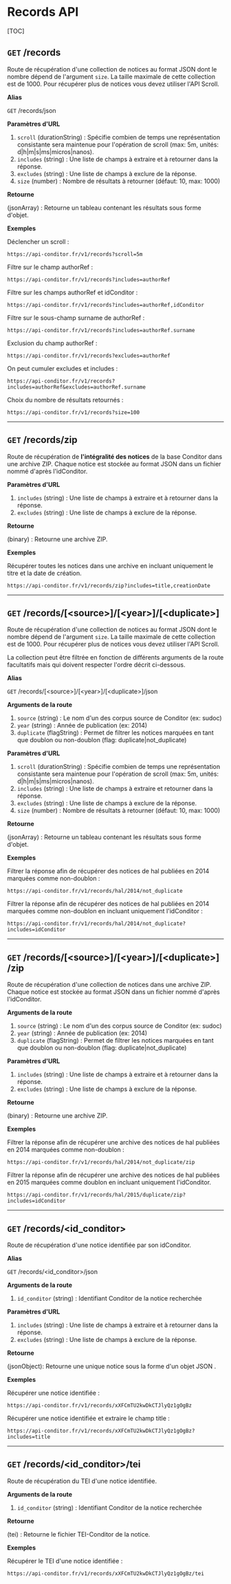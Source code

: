 # Records API

[TOC]



## `GET` /records

Route de récupération d'une collection de notices au format JSON dont le nombre dépend de l'argument&nbsp;`size`. La taille maximale de cette collection est de 1000. Pour récupérer plus de notices vous devez utiliser l'API Scroll.

**Alias**

`GET` /records/json

**Paramètres d'URL**

1. `scroll` (durationString) : Spécifie combien de temps une représentation consistante sera maintenue pour l'opération de scroll (max: 5m, unités: d|h|m|s|ms|micros|nanos).
2. `includes` (string) : Une liste de champs à extraire et à retourner dans la réponse.
3. `excludes` (string) : Une liste de champs à exclure de la réponse.
4. `size` (number) : Nombre de résultats à retourner (défaut: 10, max: 1000)

**Retourne**

(jsonArray) : Retourne un tableau contenant les résultats sous forme d'objet.


**Exemples**


Déclencher un scroll :
```url
https://api-conditor.fr/v1/records?scroll=5m
```
Filtre sur le champ authorRef :
```url
https://api-conditor.fr/v1/records?includes=authorRef
```
Filtre sur les champs authorRef et idConditor :
```url
https://api-conditor.fr/v1/records?includes=authorRef,idConditor
```
Filtre sur le sous-champ surname de authorRef :
```url
https://api-conditor.fr/v1/records?includes=authorRef.surname
```
Exclusion du champ authorRef :
```url
https://api-conditor.fr/v1/records?excludes=authorRef
```
On peut cumuler excludes et includes :
```url
https://api-conditor.fr/v1/records?includes=authorRef&excludes=authorRef.surname
```
Choix du nombre de résultats retournés :
```url
https://api-conditor.fr/v1/records?size=100
```

------



## `GET` /records/zip

Route de récupération de **l'intégralité des notices** de la base Conditor dans une archive ZIP. Chaque notice est stockée au format JSON dans un fichier nommé d'après l'idConditor.

**Paramètres d'URL**

1. `includes` (string) : Une liste de champs à extraire et à retourner dans la réponse.
2. `excludes` (string) : Une liste de champs à exclure de la réponse.

**Retourne**

(binary) : Retourne une archive ZIP.

**Exemples**

Récupérer toutes les notices dans une archive en incluant uniquement le titre et la date de création.

```url
https://api-conditor.fr/v1/records/zip?includes=title,creationDate
```

------



## `GET`&nbsp;/records/\[&lt;source&gt;\]/\[&lt;year&gt;]<wbr>/\[&lt;duplicate&gt;]

Route de récupération d'une collection de notices au format JSON dont le nombre dépend de l'argument&nbsp;`size`. La taille maximale de cette collection est de 1000. Pour récupérer plus de notices vous devez utiliser l'API Scroll.

La collection peut être filtrée en fonction de différents arguments de la route facultatifs mais qui doivent respecter l'ordre décrit ci-dessous.

**Alias**

`GET`&nbsp;/records/\[&lt;source&gt;\]/\[&lt;year&gt;]<wbr>/\[&lt;duplicate&gt;]/json

**Arguments de la route**

1. `source` (string) : Le nom d'un des corpus source de Conditor (ex: sudoc)
2. `year` (string) : Année de publication (ex: 2014)
3. `duplicate` (flagString) : Permet de filtrer les notices marquées en tant que doublon ou non-doublon (flag: duplicate|not_duplicate)

**Paramètres d'URL**

1. `scroll` (durationString) : Spécifie combien de temps une représentation consistante sera maintenue pour l'opération de scroll (max: 5m, unités: d|h|m|s|ms|micros|nanos).
2. `includes` (string) : Une liste de champs à extraire et retourner dans la réponse.
3. `excludes` (string) : Une liste de champs à exclure de la réponse.
4. `size` (number) : Nombre de résultats à retourner (défaut: 10, max: 1000)

**Retourne**

(jsonArray) : Retourne un tableau contenant les résultats sous forme d'objet.

**Exemples**

Filtrer la réponse afin de récupérer des notices de hal publiées en 2014 marquées comme non-doublon :

```url
https://api-conditor.fr/v1/records/hal/2014/not_duplicate
```

Filtrer la réponse afin de récupérer des notices de hal publiées en 2014 marquées comme non-doublon en incluant uniquement l'idConditor :

```url
https://api-conditor.fr/v1/records/hal/2014/not_duplicate?includes=idConditor
```

------



## `GET`&nbsp;/records/\[&lt;source&gt;]/\[&lt;year&gt;]<wbr>/\[&lt;duplicate&gt;]<wbr>/zip

Route de récupération d'une collection de notices dans une archive ZIP. Chaque notice est stockée au format JSON dans un fichier nommé d'après l'idConditor.

**Arguments de la route**

1. `source` (string) : Le nom d'un des corpus source de Conditor (ex: sudoc)
2. `year` (string) : Année de publication (ex: 2014)
3. `duplicate` (flagString) : Permet de filtrer les notices marquées en tant que doublon ou non-doublon (flag: duplicate|not_duplicate)

**Paramètres d'URL**

1. `includes` (string) : Une liste de champs à extraire et à retourner dans la réponse.
2. `excludes` (string) : Une liste de champs à exclure de la réponse.

**Retourne**

(binary) : Retourne une archive ZIP.

**Exemples**

Filtrer la réponse afin de récupérer une archive des notices de hal publiées en 2014 marquées comme non-doublon :

```url
https://api-conditor.fr/v1/records/hal/2014/not_duplicate/zip
```

Filtrer la réponse afin de récupérer une archive des notices de hal publiées en 2015 marquées comme doublon en incluant uniquement l'idConditor.

```url
https://api-conditor.fr/v1/records/hal/2015/duplicate/zip?includes=idConditor
```

------



## `GET`&nbsp;/records/&lt;id_conditor&gt;

Route de récupération d'une notice identifiée par son idConditor.

**Alias**

`GET` /records/&lt;id_conditor&gt;/json

**Arguments de la route**

1. `id_conditor` (string) : Identifiant Conditor de la notice recherchée

**Paramètres d'URL**

1. `includes` (string) : Une liste de champs à extraire et à retourner dans la réponse.
2. `excludes` (string) : Une liste de champs à exclure de la réponse.

**Retourne**

(jsonObject): Retourne une unique notice sous la forme d'un objet JSON .

**Exemples**

Récupérer une notice identifiée :

```url
https://api-conditor.fr/v1/records/xXFCmTU2kwDkCTJlyQz1gOgBz
```
Récupérer une notice identifiée et extraire le champ title :

```url
https://api-conditor.fr/v1/records/xXFCmTU2kwDkCTJlyQz1gOgBz?includes=title
```

------



## `GET`&nbsp;/records/&lt;id_conditor&gt;/tei

Route de récupération du TEI d'une notice identifiée.

**Arguments de la route**

1. `id_conditor` (string) : Identifiant Conditor de la notice recherchée

**Retourne**

(tei) : Retourne le fichier TEI-Conditor de la notice.

**Exemples**

Récupérer le TEI d'une notice identifiée :

```url
https://api-conditor.fr/v1/records/xXFCmTU2kwDkCTJlyQz1gOgBz/tei
```
